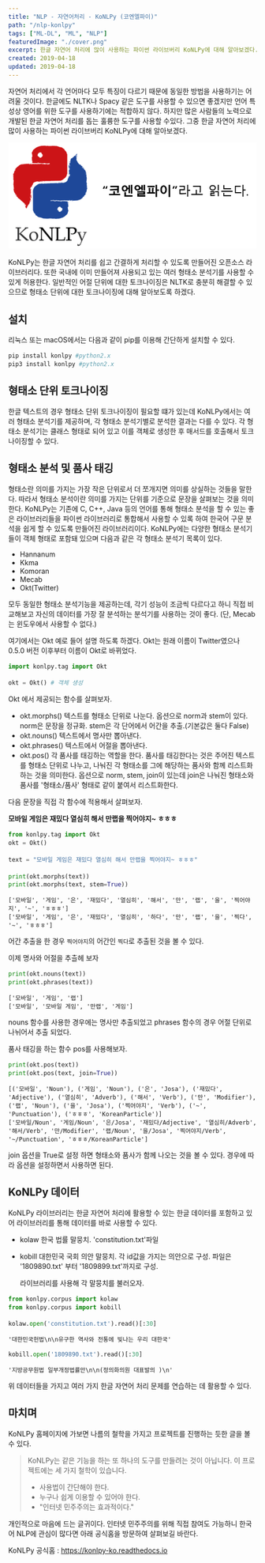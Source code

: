 ```yaml
---
title: "NLP - 자연어처리 - KoNLPy (코엔엘파이)"
path: "/nlp-konlpy"
tags: ["ML-DL", "ML", "NLP"]
featuredImage: "./cover.png"
excerpt: 한글 자연어 처리에 많이 사용하는 파이썬 라이브버리 KoNLPy에 대해 알아보겠다.
created: 2019-04-18
updated: 2019-04-18
---
```


자연어 처리에서 각 언어마다 모두 특징이 다르기 때문에 동일한 방법을 사용하기는 어려울 것이다. 한글에도 NLTK나 Spacy 같은 도구를 사용할 수 있으면 좋겠지만 언어 특성상 영어를 위한 도구를 사용하기에는 적합하지 않다. 하지만 많은 사람들의 노력으로 개발된 한글 자연어 처리를 돕는 훌륭한 도구를 사용할 수있다. 그중 한글 자연어 처리에 많이 사용하는 파이썬 라이브버리 KoNLPy에 대해 알아보겠다.

![knn](konlpy.png)

KoNLPy는 한글 자연어 처리를 쉽고 간결하게 처리할 수 있도록 만들어진 오픈소스 라이브러리다.
또한 국내에 이미 만들어져 사용되고 있는 여러 형태소 분석기를 사용할 수 있게 허용한다. 일반적인 어절 단위에 대한 토크나이징은 NLTK로 충분히 해결할 수 있으므로 형태소 단위에 대한 토크나이징에 대해 알아보도록 하겠다.

## 설치

리눅스 또는 macOS에서는 다음과 같이 pip를 이용해 간단하게 설치할 수 있다.

~~~bash
pip install konlpy #python2.x
pip3 install konlpy #python2.x
~~~

## 형태소 단위 토크나이징

한글 텍스트의 경우 형태소 단위 토크나이징이 필요할 떄가 있는데 KoNLPy에서는 여러 형태소 분석기를 제공하며, 각 형태소 분석기별로 분석한 결과는 다를 수 있다.
각 형태소 분석기는 클래스 형태로 되어 있고 이를 객체로 생성한 후 매서드를 호출해서 토크나이징할 수 있다.

## 형태소 분석 및 품사 태깅

형태소란 의미를 가지는 가장 작은 단위로서 더 쪼개지면 의미를 상실하는 것들을 말한다. 따라서 형태소 분석이란 의미를 가지는 단위를 기준으로 문장을 살펴보는 것을 의미한다.
KoNLPy는 기존에 C, C++, Java 등의 언어를 통해 형태소 분석을 할 수 있는 좋은 라이브러리들을 파이썬 라이브러리로 통합해서 사용할 수 있록 하여 한국어 구문 분석을 쉽게 할 수 있도록 만들어진 라이브러리이다. KoNLPy에는 다양한 형태소 분석기들이 객체 형태로 포함돼 있으며 다음과 같은 각 형태소 분석기 목록이 있다.

- Hannanum
- Kkma
- Komoran
- Mecab
- Okt(Twitter)

모두 동일한 형태소 분석기능을 제공하는데, 각기 성능이 조금씩 다르다고 하니 직접 비교해보고 자신의 데이터를 가장 잘 분석하는 분석기를 사용하는 것이 좋다.
(단, Mecab는 윈도우에서 사용할 수 없다.)

여기에서는 Okt 예로 들어 설명 하도록 하겠다. 
Okt는 원래 이름이 Twitter였으나 0.5.0 버전 이후부터 이름이 Okt로 바뀌었다.

~~~python
import konlpy.tag import Okt

okt = Okt() # 객체 생성
~~~

Okt 에서 제공되는 함수를 살펴보자.

- okt.morphs()
  텍스트를 형태소 단위로 나눈다. 옵션으로 norm과 stem이 있다. norm은 문장을 정규화. stem은 각 단어에서 어간을 추출.(기본값은 둘다 False)
- okt.nouns()
  텍스트에서 명사만 뽑아낸다.
- okt.phrases()
  텍스트에서 어절을 뽑아낸다.
- okt.pos()
  각 품사를 태깅하는 역할을 한다. 품사를 태깅한다는 것은 주어진 텍스트를 형태소 단위로 나누고, 나눠진 각 형태소를 그에 해당하는 품사와 함께 리스트화하는 것을 의미한다.
  옵션으로 norm, stem, join이 있는데 join은 나눠진 형태소와 품사를 '형태소/품사' 형태로 같이 붙여서 리스트화한다.

다음 문장을 직접 각 함수에 적용해서 살펴보자.

**모바일 게임은 재밌다 열심히 해서 만랩을 찍어야지~ ㅎㅎㅎ**

~~~python
from konlpy.tag import Okt
okt = Okt()

text = "모바일 게임은 재밌다 열심히 해서 만랩을 찍어야지~ ㅎㅎㅎ"

print(okt.morphs(text))
print(okt.morphs(text, stem=True))
~~~

~~~result
['모바일', '게임', '은', '재밌다', '열심히', '해서', '만', '랩', '을', '찍어야지', '~', 'ㅎㅎㅎ']
['모바일', '게임', '은', '재밌다', '열심히', '하다', '만', '랩', '을', '찍다', '~', 'ㅎㅎㅎ']
~~~

어간 추출을 한 경우 `찍어야지`의 어간인 `찍다`로 추출된 것을 볼 수 있다. 

이제 명사와 어절을 추츨헤 보자

~~~python
print(okt.nouns(text))
print(okt.phrases(text))
~~~

~~~result
['모바일', '게임', '랩']
['모바일', '모바일 게임', '만랩', '게임']
~~~

nouns 함수를 사용한 경우에는 명사만 추출되었고 phrases 함수의 경우 어절 단위로 나뉘어서 추출 되었다.

품사 태깅을 하는 함수 pos를 사용해보자.

~~~python
print(okt.pos(text))
print(okt.pos(text, join=True))
~~~

~~~result
[('모바일', 'Noun'), ('게임', 'Noun'), ('은', 'Josa'), ('재밌다', 'Adjective'), ('열심히', 'Adverb'), ('해서', 'Verb'), ('만', 'Modifier'), ('랩', 'Noun'), ('을', 'Josa'), ('찍어야지', 'Verb'), ('~', 'Punctuation'), ('ㅎㅎㅎ', 'KoreanParticle')]
['모바일/Noun', '게임/Noun', '은/Josa', '재밌다/Adjective', '열심히/Adverb', '해서/Verb', '만/Modifier', '랩/Noun', '을/Josa', '찍어야지/Verb', '~/Punctuation', 'ㅎㅎㅎ/KoreanParticle']
~~~

join 옵션을 True로 설정 하면 형태소와 품사가 함께 나오는 것을 볼 수 있다. 경우에 따라 옵션을 설정하면서 사용하면 된다.

## KoNLPy 데이터

KoNLPy 라이브러리는 한글 자연어 처리에 활용할 수 있는 한글 데이터를 포함하고 있어 라이브러리를 통해 데이터를 바로 사용할 수 있다.

- kolaw
  한국 법률 말뭉치. 'constitution.txt'파일
- kobill
  대한민국 국회 의안 말뭉치. 각 id값을 가지는 의안으로 구성. 파일은 '1809890.txt' 부터 '1809899.txt'까지로 구성.

  라이브러리를 사용해 각 말뭉치를 불러오자.

~~~python
from konlpy.corpus import kolaw
from konlpy.corpus import kobill

kolaw.open('constitution.txt').read()[:30]
~~~
~~~result
'대한민국헌법\n\n유구한 역사와 전통에 빛나는 우리 대한국'
~~~

~~~python 
kobill.open('1809890.txt').read()[:30]
~~~
~~~result
'지방공무원법 일부개정법률안\n\n(정의화의원 대표발의 )\n'
~~~

위 데이터들을 가지고 여러 가지 한글 자연어 처리 문제를 연습하는 데 활용할 수 있다. 

## 마치며

KoNLPy 홈페이지에 가보면 나름의 철학을 가지고 프로젝트를 진행하는 듯한 글을 볼 수 있다.

> KoNLPy는 같은 기능을 하는 또 하나의 도구를 만들려는 것이 아닙니다.
> 이 프로젝트에는 세 가지 철학이 있습니다.
> - 사용법이 간단해야 한다.
> - 누구나 쉽게 이용할 수 있어야 한다.
> - "인터넷 민주주의는 효과적이다."

개인적으로 마음에 드는 글귀이다. 인터넷 민주주의를 위해 직접 참여도 가능하니 한국어 NLP에 관심이 많다면 아래 공식홈을 방문하여 살펴보길 바란다.

KoNLPy 공식홈 : <https://konlpy-ko.readthedocs.io>